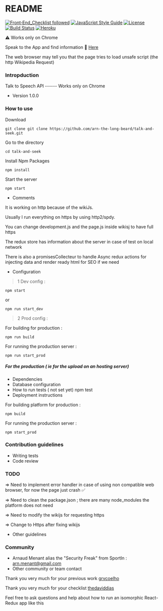 # README #
[![Front‑End_Checklist followed](https://img.shields.io/badge/Front‑End_Checklist-followed-brightgreen.svg)](https://github.com/thedaviddias/Front-End-Checklist/)
[![JavaScript Style Guide](https://img.shields.io/badge/code_style-standard-brightgreen.svg)](https://standardjs.com)
[![License](https://img.shields.io/badge/License-Apache%202.0-blue.svg)](https://opensource.org/licenses/Apache-2.0)
[![Build Status](https://travis-ci.org/arn-the-long-beard/talk-and-seek.svg?branch=master)](https://travis-ci.org/arn-the-long-beard/talk-and-seek)
[![Heroku](http://heroku-badge.herokuapp.com/?app=angularjs-crypto&style=flat)](https://mysterious-atoll-69963.herokuapp.com/talk)
 
 :warning: Works only on Chrome

Speak to the App and find information  :microphone: [Here](https://mysterious-atoll-69963.herokuapp.com/talk)

 
The web browser may tell you that the page tries to load unsafe script (the http Wikipedia Request) 
 

### Intropduction ###

Talk to Speech API ------ Works only on Chrome

* Version
1.0.0

### How to use ###

Download

    git clone git clone https://github.com/arn-the-long-beard/talk-and-seek.git

Go to the directory
   
    cd talk-and-seek
    
Install Npm Packages
    
    npm install 
    
Start the server
  
    npm start
    
* Comments  

It is working on http because of the wikiJs. 

Usually I run everything on https by using http2/spdy.

You can change development.js and the page.js inside wikisj to have full https

The redux store has information about the server in case of test on local network 

There is also a promisesCollecteur to handle Async redux actions for injecting data and render ready html for SEO if we need


* Configuration

>1 Dev config :

    npm start
or
    
    npm run start_dev


>2 Prod config :

For building for production :
    
    npm run build

For running the production server :

    npm run start_prod
    
    
##### For the production ( ie for the upload on an hosting server)
* Dependencies
* Database configuration
* How to run tests
( not set yet)
    npm test
* Deployment instructions


For building platform for production :
    
    npm build

For running the production server :

    npm start_prod

### Contribution guidelines ###

* Writing tests
* Code review

### TODO ###
 => Need to implement error handler in case of using non compatible web browser, for now the page just crash :white_check_mark:
 
 => Need to clean the package.json ; there are many node_modules the platform does not need
 
 => Need to modify the wikijs for requesting https
 
 => Change to Https after fixing wikijs

* Other guidelines


### Community ###

* Arnaud Menant alias the "Security Freak" from SportIn : arn.menant@gmail.com
* Other community or team contact

Thank you very much for your previous work [grvcoelho](https://github.com/grvcoelho/react-voice-components)

Thank you very much for your checklist [thedaviddias](https://github.com/thedaviddias/Front-End-Checklist)

Feel free to ask questions and help about how to run an isomorphic React-Redux app like this